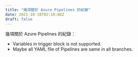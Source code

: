 ```yaml
---
title: "幾項關於 Azure Pipelines 的紀錄"
date: 2021-10-18T02:10:08Z
draft: false
---
```


幾項關於 Azure Pipelines 的紀錄：

- Variables in trigger block is not supported.
- Maybe all YAML file of Pipelines are same in all branches.
